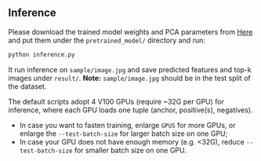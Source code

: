 ## Inference

Please download the trained model weights and PCA parameters from [Here](docs/MODEL_ZOO.md) and put them under the `pretrained_model/` directory and run:
```bash
python inference.py
```
It run inference on `sample/image.jpg` and save predicted features and top-k images under `result/`. **Note:** `sample/image.jpg` should be in the test split of the dataset.

The default scripts adopt 4 V100 GPUs (require ~32G per GPU) for inference, where each GPU loads one tuple (anchor, positive(s), negatives).
+ In case you want to fasten training, enlarge `GPUS` for more GPUs, or enlarge the `--test-batch-size` for larger batch size on one GPU;
+ In case your GPU does not have enough memory (e.g. <32G), reduce `--test-batch-size` for smaller batch size on one GPU.